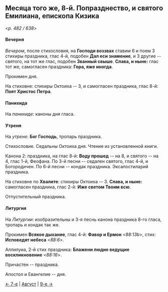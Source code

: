 
## Месяца того же, 8-й. Попразднество, и святого Емилиана, епископа Кизика

<*p. 482 / 638*>

#### Вечерня

*Вечером*, после стихословия, на **Господи воззвах** ставим 6 и поем 3 стихиры праздника, глас 4-й, 
подобен **Дал еси знамение**, и 3 другие -- святого, на тот же глас, подобен **Званный свыше**. 
**Слава, и ныне:** глас тот же, самогласен праздника: **Гора, яже иногда**.

Прокимен дня.

На стиховне: стихиры Октоиха -- 3, и самогласен праздника, глас 8-й: **Поят Христос Петра**.

#### Панихида

На *панихиде*: каноны дня гласа.

#### Утреня

На *утрене*: **Бог Господь**, тропарь праздника. 

Стихословие. Седальны Октоиха дня. 
Чтение из установленной книги.

Канона 2: праздника, на глас 8-й: **Воду прошед** -- на 8, и святого -- на 4, глас 1-й, Феофана.
По 3-й песни -- седален святого, глас 4-й, и Богородичен. 
По 6-й песни -- кондак праздника.
Эксапостиларий праздника.

На стиховне по **Хвалите**: стихиры Октоиха -- 3. **Слава, и ныне:** самогласен праздника, 
глас 2-й: **Иже светом Твоим всю**. 

Отпустительный праздника.

#### Литургия

На *Литургии*: изобразительны и 3-я песнь канона праздника 8-го гласа, тропарь и кондак так же. 
 
Прокимен **Всякое дыхание**, глас 4-й: **Фавор и Ермон** <*88:13b*>, стих: **Исповедят небеса** <*88:6*>. 

Аллилуиа, 2-й стих праздника: **Блажени людие ведущие воскликновение** <*88:16*>. 

Причастен -- праздника. 

Апостол и Евангелие -- дня.

[← 7-е](08_07_EUR.ru.md) | [Август](README.md#8-й) | [9-е →](08_09_EUR.ru.md)
